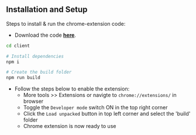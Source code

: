 ## Installation and Setup
Steps to install & run the chrome-extension code:
* Download the code **[here](https://github.com/SakshiLajurkar/Google-Keep-2.0/archive/chrome-extension.zip)**.
```bash
cd client
```
```bash
# Install dependencies
npm i
```
```bash
# Create the build folder
npm run build
```
* Follow the steps below to enable the extension:
  * More tools >> Extensions or navigte to `chrome://extensions/` in browser
  * Toggle the `Developer mode` switch ON in the top right corner
  * Click the `Load unpacked` button in top left corner and select the 'build' folder
  * Chrome extension is now ready to use
